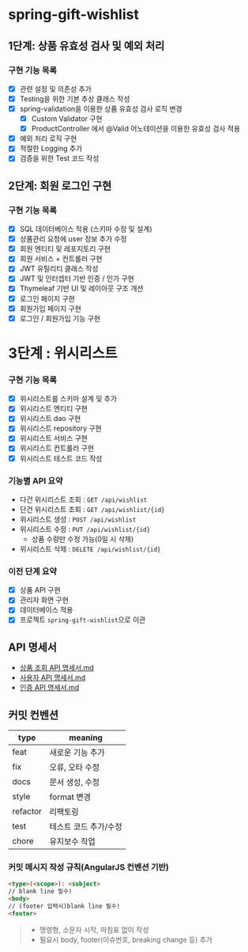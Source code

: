# spring-gift-wishlist

## 1단계: 상품 유효성 검사 및 예외 처리

### 구현 기능 목록

+ [X] 관련 설정 및 의존성 추가
+ [X] Testing을 위한 기본 추상 클래스 작성
+ [X] spring-validation을 이용한 상품 유효성 검사 로직 변경
  + [X] Custom Validator 구현
  + [X] ProductController 에서 @Valid 어노테이션을 이용한 유효성 검사 적용
+ [X] 예외 처리 로직 구현
+ [X] 적절한 Logging 추가
+ [X] 검증을 위한 Test 코드 작성

## 2단계: 회원 로그인 구현

### 구현 기능 목록

+ [X] SQL 데이터베이스 적용 (스키마 수정 및 설계)
+ [X] 상품관리 요청에 user 정보 추가 수정
+ [X] 회원 엔티티 및 레포지토리 구현
+ [X] 회원 서비스 + 컨트롤러 구현
+ [X] JWT 유틸리티 클래스 작성
+ [X] JWT 및 인터셉터 기반 인증 / 인가 구현
+ [X] Thymeleaf 기반 UI 및 레이아웃 구조 개션
+ [X] 로그인 페이지 구현
+ [X] 회원가입 페이지 구현
+ [X] 로그인 / 회원가입 기능 구현

# 3단계 : 위시리스트 

### 구현 기능 목록 

+ [X] 위시리스트를 스키마 설계 및 추가
+ [X] 위시리스트 엔티티 구현
+ [X] 위시리스트 dao 구현
+ [X] 위시리스트 repository 구현
+ [X] 위시리스트 서비스 구현
+ [X] 위시리스트 컨트롤러 구현
+ [X] 위시리스트 테스트 코드 작성

### 기능별 API 요약
+ 다건 위시리스트 조회 : `GET /api/wishlist`
+ 단건 위시리스트 조회 : `GET /api/wishlist/{id}`
+ 위시리스트 생성 : `POST /api/wishlist`
+ 위시리스트 수정 : `PUT /api/wishlist/{id}`
  + 상품 수량만 수정 가능(0일 시 삭제)
+ 위시리스트 삭제 : `DELETE /api/wishlist/{id}`

### 이전 단계 요약

+ [X] 상품 API 구현
+ [X] 관리자 화면 구현
+ [X] 데이터베이스 적용
+ [X] 프로젝트 `spring-gift-wishlist`으로 이관

## API 명세서

- [상품 조회 API 명세서.md](document/%EC%83%81%ED%92%88%20%EC%A1%B0%ED%9A%8C%20API%20%EB%AA%85%EC%84%B8%EC%84%9C.md)
- [사용자 API 명세서.md](document/%EC%82%AC%EC%9A%A9%EC%9E%90%20API%20%EB%AA%85%EC%84%B8%EC%84%9C.md)
- [인증 API 명세서.md](document/%EC%9D%B8%EC%A6%9D%20API%20%EB%AA%85%EC%84%B8%EC%84%9C.md)


## 커밋 컨벤션

| type     | meaning      |
|----------|--------------|
| feat     | 새로운 기능 추가    |
| fix      | 오류, 오타 수정    |
| docs     | 문서 생성, 수정    |
| style    | format 변경    |
| refactor | 리팩토링         |
| test     | 테스트 코드 추가/수정 |
| chore    | 유지보수 작업      |

### 커밋 메시지 작성 규칙(AngularJS 컨벤션 기반)

```md
<type>(<scope>): <subject>
// blank line 필수!
<body>
// (footer 입력시)blank line 필수!
<footer>
```
> + 명령형, 소문자 시작, 마침표 없이 작성
> + 필요시 body, footer(이슈번호, breaking change 등) 추가
